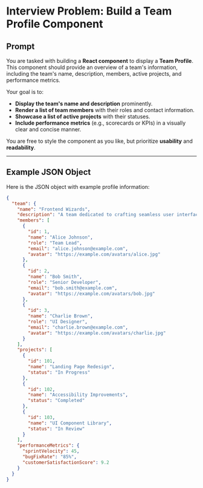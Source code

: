 # Interview Problem: Build a Team Profile Component

## Prompt

You are tasked with building a **React component** to display a **Team Profile**. This component should provide an overview of a team's information, including the team's name, description, members, active projects, and performance metrics.

Your goal is to:

- **Display the team's name and description** prominently.
- **Render a list of team members** with their roles and contact information.
- **Showcase a list of active projects** with their statuses.
- **Include performance metrics** (e.g., scorecards or KPIs) in a visually clear and concise manner.

You are free to style the component as you like, but prioritize **usability** and **readability**.

---

## Example JSON Object

Here is the JSON object with example profile information:

```json
{
  "team": {
    "name": "Frontend Wizards",
    "description": "A team dedicated to crafting seamless user interfaces and exceptional user experiences.",
    "members": [
      {
        "id": 1,
        "name": "Alice Johnson",
        "role": "Team Lead",
        "email": "alice.johnson@example.com",
        "avatar": "https://example.com/avatars/alice.jpg"
      },
      {
        "id": 2,
        "name": "Bob Smith",
        "role": "Senior Developer",
        "email": "bob.smith@example.com",
        "avatar": "https://example.com/avatars/bob.jpg"
      },
      {
        "id": 3,
        "name": "Charlie Brown",
        "role": "UI Designer",
        "email": "charlie.brown@example.com",
        "avatar": "https://example.com/avatars/charlie.jpg"
      }
    ],
    "projects": [
      {
        "id": 101,
        "name": "Landing Page Redesign",
        "status": "In Progress"
      },
      {
        "id": 102,
        "name": "Accessibility Improvements",
        "status": "Completed"
      },
      {
        "id": 103,
        "name": "UI Component Library",
        "status": "In Review"
      }
    ],
    "performanceMetrics": {
      "sprintVelocity": 45,
      "bugFixRate": "85%",
      "customerSatisfactionScore": 9.2
    }
  }
}
```
